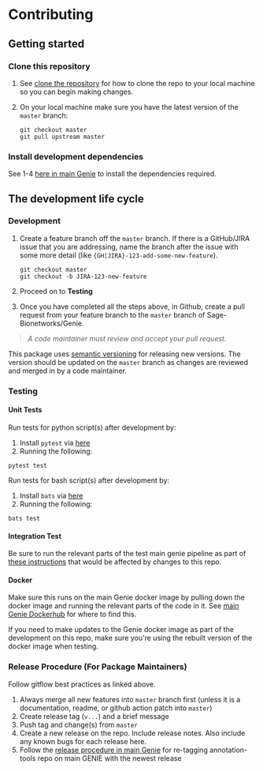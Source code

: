 # Contributing

## Getting started

### Clone this repository
1. See [clone the repository](https://help.github.com/articles/cloning-a-repository/) for how to clone the repo to your local machine so you can begin making changes.
1. On your local machine make sure you have the latest version of the `master` branch:

    ```
    git checkout master
    git pull upstream master
    ```

### Install development dependencies

See 1-4 [here in main Genie](https://github.com/Sage-Bionetworks/Genie#developing-locally) to install the dependencies required.

## The development life cycle

### Development

1. Create a feature branch off the `master` branch. If there is a GitHub/JIRA issue that you are addressing, name the branch after the issue with some more detail (like `{GH|JIRA}-123-add-some-new-feature`).
    ```
    git checkout master
    git checkout -b JIRA-123-new-feature
    ```

1. Proceed on to **Testing**

1. Once you have completed all the steps above, in Github, create a pull request from your feature branch to the `master` branch of Sage-Bionetworks/Genie.

> *A code maintainer must review and accept your pull request.*

This package uses [semantic versioning](https://semver.org/) for releasing new versions. The version should be updated on the `master` branch as changes are reviewed and merged in by a code maintainer.

### Testing

#### Unit Tests

Run tests for python script(s) after development by:

1. Install `pytest` via [here](https://docs.pytest.org/en/6.2.x/getting-started.html#install-pytest)
2. Running the following:

```
pytest test
```

Run tests for bash script(s) after development by:

1. Install `bats` via [here](https://bats-core.readthedocs.io/en/stable/installation.html)
2. Running the following:

```
bats test
```

#### Integration Test

Be sure to run the relevant parts of the test main genie pipeline as part of [these instructions](https://github.com/Sage-Bionetworks/Genie/#developing-locally) that would be affected by changes to this repo.

#### Docker

Make sure this runs on the main Genie docker image by pulling down the docker image and running the relevant parts of the code in it. See [main Genie Dockerhub](https://github.com/Sage-Bionetworks/Genie/blob/main/CONTRIBUTING.md#dockerhub) for where to find this.

If you need to make updates to the Genie docker image as part of the development on this repo, make sure you're using the rebuilt version of the docker image when testing.

### Release Procedure (For Package Maintainers)

Follow gitflow best practices as linked above.

1. Always merge all new features into `master` branch first (unless it is a documentation, readme, or github action patch into `master`)
1. Create release tag (`v...`) and a brief message
1. Push tag and change(s) from `master`
1. Create a new release on the repo. Include release notes.  Also include any known bugs for each release here.
1. Follow the [release procedure in main Genie](https://github.com/Sage-Bionetworks/Genie/blob/main/CONTRIBUTING.md#release-procedure-for-package-maintainers) for re-tagging annotation-tools repo on main GENIE with the newest release